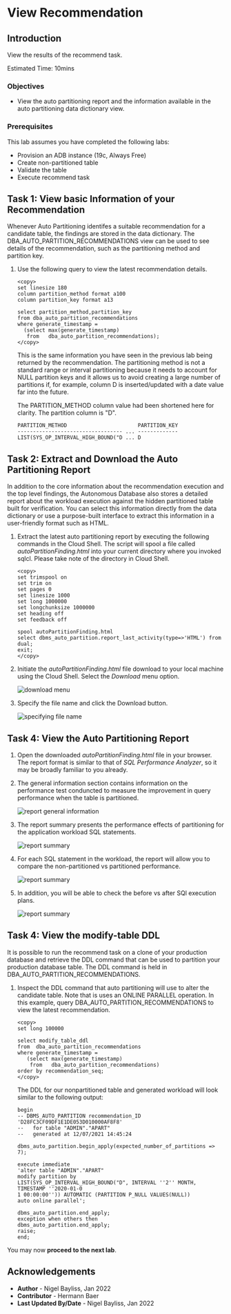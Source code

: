 # View Recommendation

## Introduction

View the results of the recommend task.

Estimated Time: 10mins

### Objectives
- View the auto partitioning report and the information available in the auto partitioning data dictionary view.

### Prerequisites
This lab assumes you have completed the following labs:

- Provision an ADB instance (19c, Always Free)
- Create non-partitioned table
- Validate the table
- Execute recommend task

## Task 1: View basic Information of your Recommendation

Whenever Auto Partitioning identifes a suitable recommendation for a candidate table, the findings are stored in the data dictionary. The DBA\_AUTO\_PARTITION\_RECOMMENDATIONS view can be used to see details of the recommendation, such as the partitioning method and partition key.

1. Use the following query to view the latest recommendation details.

    ````
    <copy>
    set linesize 180
    column partition_method format a100
    column partition_key format a13
    
    select partition_method,partition_key 
    from dba_auto_partition_recommendations
    where generate_timestamp = 
      (select max(generate_timestamp) 
       from   dba_auto_partition_recommendations);
    </copy>
    ````
    This is the same information you have seen in the previous lab being returned by the recommendation. The partitioning method is not a standard range or interval partitioning because it needs to account for NULL partition keys and it allows us to avoid creating a large number of partitions if, for example, column D is inserted/updated with a date value far into the future.

    The PARTITION_METHOD column value had been shortened here for clarity. The partition column is "D".

    `````
    PARTITION_METHOD                       PARTITION_KEY
    ---------------------------------- ... -------------
    LIST(SYS_OP_INTERVAL_HIGH_BOUND("D ... D         
    `````
## Task 2: Extract and Download the Auto Partitioning Report

In addition to the core information about the recommendation execution and the top level findings, the Autonomous Database also stores a detailed report about the workload execution against the hidden partitioned table built for verification. You can select this information directly from the data dictionary or use a purpose-built interface to extract this information in a user-friendly format such as HTML. 

1. Extract the latest auto partitioning report by executing the following commands in the Cloud Shell. The script will spool a file called _autoPartitionFinding.html_ into your current directory where you invoked sqlcl. Please take note of the directory in Cloud Shell. 

    ````
    <copy>
    set trimspool on
    set trim on
    set pages 0
    set linesize 1000
    set long 1000000
    set longchunksize 1000000
    set heading off
    set feedback off

    spool autoPartitionFinding.html
    select dbms_auto_partition.report_last_activity(type=>'HTML') from dual;
    exit;
    </copy>
    ````

2. Initiate the _autoPartitionFinding.html_ file download to your local machine using the Cloud Shell. Select the _Download_ menu option.

    ![download menu](./images/download-1.jpg)

3. Specify the file name and click the Download button.

    ![specifying file name](./images/download-2.jpg)

## Task 4: View the Auto Partitioning Report

1. Open the downloaded _autoPartitionFinding.html_ file in your browser. The report format is similar to that of _SQL Performance Analyzer_, so it may be broadly familiar to you already.

2. The general information section contains information on the performance test conduncted to measure the improvement in query performance when the table is partitioned.

    ![report general information](./images/report-general.jpg)

3. The report summary presents the performance effects of partitioning for the application workload SQL statements.

    ![report summary](./images/report-summary.jpg)

4. For each SQL statement in the workload, the report will allow you to compare the non-partitioned vs partitioned performance.

    ![report summary](./images/report-detail-1.jpg)

5. In addition, you will be able to check the before vs after SQl execution plans.

    ![report summary](./images/report-detail-2.jpg)

## Task 4: View the modify-table DDL

It is possible to run the recommend task on a clone of your production database and retrieve the DDL command that can be used to partition your production database table. The DDL command is held in DBA\_AUTO\_PARTITION\_RECOMMENDATIONS. 

1. Inspect the DDL command that auto partitioning will use to alter the candidate table. Note that is uses an ONLINE PARALLEL operation. In this example, query DBA\_AUTO\_PARTITION\_RECOMMENDATIONS to view the latest recommendation.

    ````
    <copy>
    set long 100000

    select modify_table_ddl 
    from  dba_auto_partition_recommendations
    where generate_timestamp = 
       (select max(generate_timestamp) 
        from   dba_auto_partition_recommendations)
    order by recommendation_seq;
    </copy>
    ````
    The DDL for our nonpartitioned table and generated workload will look similar to the following output:

    ````
    begin                                                                           
    -- DBMS_AUTO_PARTITION recommendation_ID 'D28FC3CF09DF1E1DE053D010000AF8F8'   
    --   for table "ADMIN"."APART"                                                
    --   generated at 12/07/2021 14:45:24                                         
                                                                                    
    dbms_auto_partition.begin_apply(expected_number_of_partitions => 7);          
                                                                                    
    execute immediate                                                             
    'alter table "ADMIN"."APART"                                                    
    modify partition by                                                            
    LIST(SYS_OP_INTERVAL_HIGH_BOUND("D", INTERVAL ''2'' MONTH, TIMESTAMP ''2020-01-0
    1 00:00:00'')) AUTOMATIC (PARTITION P_NULL VALUES(NULL))                        
    auto online parallel';                                                         
                                                                                    
    dbms_auto_partition.end_apply;                                                
    exception when others then                                                      
    dbms_auto_partition.end_apply;                                                
    raise;                                                                        
    end;   
    ````

You may now **proceed to the next lab**.

## Acknowledgements
* **Author** - Nigel Bayliss, Jan 2022
* **Contributor** - Hermann Baer
* **Last Updated By/Date** - Nigel Bayliss, Jan 2022
